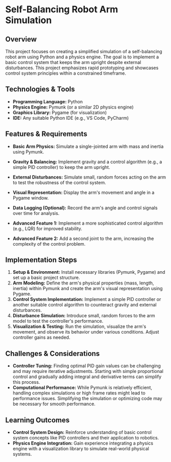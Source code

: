# Self-Balancing Robot Arm Simulation

## Overview

This project focuses on creating a simplified simulation of a self-balancing robot arm using Python and a physics engine.  The goal is to implement a basic control system that keeps the arm upright despite external disturbances. This project emphasizes rapid prototyping and showcases control system principles within a constrained timeframe.

## Technologies & Tools

* **Programming Language:** Python
* **Physics Engine:** Pymunk (or a similar 2D physics engine)
* **Graphics Library:** Pygame (for visualization)
* **IDE:** Any suitable Python IDE (e.g., VS Code, PyCharm)


## Features & Requirements

- **Basic Arm Physics:** Simulate a single-jointed arm with mass and inertia using Pymunk.
- **Gravity & Balancing:** Implement gravity and a control algorithm (e.g., a simple PID controller) to keep the arm upright.
- **External Disturbances:**  Simulate small, random forces acting on the arm to test the robustness of the control system.
- **Visual Representation:**  Display the arm's movement and angle in a Pygame window.
- **Data Logging (Optional):**  Record the arm's angle and control signals over time for analysis.

- **Advanced Feature 1:** Implement a more sophisticated control algorithm (e.g., LQR) for improved stability.
- **Advanced Feature 2:** Add a second joint to the arm, increasing the complexity of the control problem.


## Implementation Steps

1. **Setup & Environment:** Install necessary libraries (Pymunk, Pygame) and set up a basic project structure.
2. **Arm Modeling:** Define the arm's physical properties (mass, length, inertia) within Pymunk and create the arm's visual representation using Pygame.
3. **Control System Implementation:** Implement a simple PID controller or another suitable control algorithm to counteract gravity and external disturbances.
4. **Disturbance Simulation:** Introduce small, random forces to the arm model to test the controller's performance.
5. **Visualization & Testing:** Run the simulation, visualize the arm's movement, and observe its behavior under various conditions.  Adjust controller gains as needed.


## Challenges & Considerations

- **Controller Tuning:** Finding optimal PID gain values can be challenging and may require iterative adjustments.  Starting with simple proportional control and gradually adding integral and derivative terms can simplify this process.
- **Computational Performance:**  While Pymunk is relatively efficient, handling complex simulations or high frame rates might lead to performance issues.  Simplifying the simulation or optimizing code may be necessary for smooth performance.

## Learning Outcomes

- **Control System Design:**  Reinforce understanding of basic control system concepts like PID controllers and their application to robotics.
- **Physics Engine Integration:** Gain experience integrating a physics engine with a visualization library to simulate real-world physical systems.

